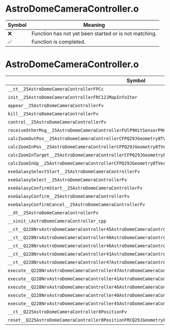 # AstroDomeCameraController.o
| Symbol | Meaning 
| ------------- | ------------- 
| :x: | Function has not yet been started or is not matching. 
| :white_check_mark: | Function is completed. 


# AstroDomeCameraController.o
| Symbol | Decompiled? |
| ------------- | ------------- |
| `__ct__25AstroDomeCameraControllerFPCc` | :x: |
| `init__25AstroDomeCameraControllerFRC12JMapInfoIter` | :x: |
| `appear__25AstroDomeCameraControllerFv` | :x: |
| `kill__25AstroDomeCameraControllerFv` | :x: |
| `control__25AstroDomeCameraControllerFv` | :x: |
| `receiveOtherMsg__25AstroDomeCameraControllerFUlP9HitSensorP9HitSensor` | :x: |
| `calcZoomOutPos__25AstroDomeCameraControllerCFPQ29JGeometry8TVec3<f>` | :x: |
| `calcZoomInPos__25AstroDomeCameraControllerCFPQ29JGeometry8TVec3<f>RCQ29JGeometry8TVec3<f>` | :x: |
| `calcZoomInTarget__25AstroDomeCameraControllerCFPQ29JGeometry8TVec3<f>RCQ29JGeometry8TVec3<f>` | :x: |
| `calcZoomInUp__25AstroDomeCameraControllerCFPQ29JGeometry8TVec3<f>` | :x: |
| `exeGalaxySelectStart__25AstroDomeCameraControllerFv` | :x: |
| `exeGalaxySelect__25AstroDomeCameraControllerFv` | :x: |
| `exeGalaxyConfirmStart__25AstroDomeCameraControllerFv` | :x: |
| `exeGalaxyConfirm__25AstroDomeCameraControllerFv` | :x: |
| `exeGalaxyConfirmCancel__25AstroDomeCameraControllerFv` | :x: |
| `__dt__25AstroDomeCameraControllerFv` | :x: |
| `__sinit_\AstroDomeCameraController_cpp` | :x: |
| `__ct__Q228NrvAstroDomeCameraController45AstroDomeCameraControllerNrvGalaxySelectStartFv` | :x: |
| `__ct__Q228NrvAstroDomeCameraController40AstroDomeCameraControllerNrvGalaxySelectFv` | :x: |
| `__ct__Q228NrvAstroDomeCameraController46AstroDomeCameraControllerNrvGalaxyConfirmStartFv` | :x: |
| `__ct__Q228NrvAstroDomeCameraController41AstroDomeCameraControllerNrvGalaxyConfirmFv` | :x: |
| `__ct__Q228NrvAstroDomeCameraController47AstroDomeCameraControllerNrvGalaxyConfirmCancelFv` | :x: |
| `execute__Q228NrvAstroDomeCameraController47AstroDomeCameraControllerNrvGalaxyConfirmCancelCFP5Spine` | :x: |
| `execute__Q228NrvAstroDomeCameraController41AstroDomeCameraControllerNrvGalaxyConfirmCFP5Spine` | :x: |
| `execute__Q228NrvAstroDomeCameraController46AstroDomeCameraControllerNrvGalaxyConfirmStartCFP5Spine` | :x: |
| `execute__Q228NrvAstroDomeCameraController40AstroDomeCameraControllerNrvGalaxySelectCFP5Spine` | :x: |
| `execute__Q228NrvAstroDomeCameraController45AstroDomeCameraControllerNrvGalaxySelectStartCFP5Spine` | :x: |
| `__ct__Q225AstroDomeCameraController8PositionFv` | :x: |
| `reset__Q225AstroDomeCameraController8PositionFRCQ29JGeometry8TVec3<f>` | :x: |
